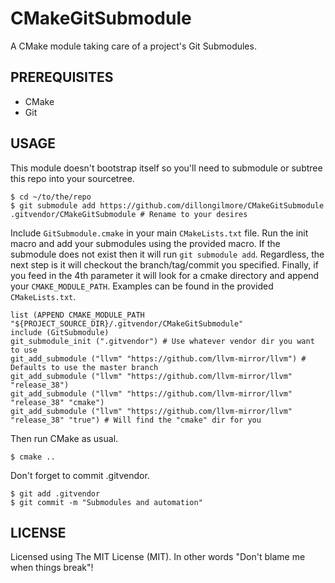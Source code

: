 # CMakeGitSubmodule

A CMake module taking care of a project's Git Submodules.

## PREREQUISITES

* CMake
* Git

## USAGE

This module doesn't bootstrap itself so you'll need to submodule or subtree this
repo into your sourcetree.

```
$ cd ~/to/the/repo
$ git submodule add https://github.com/dillongilmore/CMakeGitSubmodule .gitvendor/CMakeGitSubmodule # Rename to your desires
```

Include `GitSubmodule.cmake` in your main `CMakeLists.txt` file. Run
the init macro and add your submodules using the provided macro. If
the submodule does not exist then it will run `git submodule add`. Regardless,
the next step is it will checkout the branch/tag/commit you specified. Finally,
if you feed in the 4th parameter it will look for a cmake directory and append
your `CMAKE_MODULE_PATH`. Examples can be found in the provided `CMakeLists.txt`.

```
list (APPEND CMAKE_MODULE_PATH "${PROJECT_SOURCE_DIR}/.gitvendor/CMakeGitSubmodule"
include (GitSubmodule)
git_submodule_init (".gitvendor") # Use whatever vendor dir you want to use
git_add_submodule ("llvm" "https://github.com/llvm-mirror/llvm") # Defaults to use the master branch
git_add_submodule ("llvm" "https://github.com/llvm-mirror/llvm" "release_38")
git_add_submodule ("llvm" "https://github.com/llvm-mirror/llvm" "release_38" "cmake")
git_add_submodule ("llvm" "https://github.com/llvm-mirror/llvm" "release_38" "true") # Will find the "cmake" dir for you
```

Then run CMake as usual.

```
$ cmake ..
```

Don't forget to commit .gitvendor.

```
$ git add .gitvendor
$ git commit -m "Submodules and automation"
```

## LICENSE

Licensed using The MIT License (MIT). In other words "Don't blame me when
things break"!

